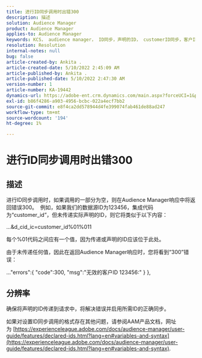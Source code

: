 ```yaml
---
title: 进行ID同步调用时出错300
description: 描述
solution: Audience Manager
product: Audience Manager
applies-to: Audience Manager
keywords: KCS， audience manager， ID同步，声明的ID， customerID同步，客户ID，在线同步
resolution: Resolution
internal-notes: null
bug: false
article-created-by: Ankita .
article-created-date: 5/10/2022 2:45:09 AM
article-published-by: Ankita .
article-published-date: 5/10/2022 2:47:30 AM
version-number: 1
article-number: KA-19442
dynamics-url: https://adobe-ent.crm.dynamics.com/main.aspx?forceUCI=1&pagetype=entityrecord&etn=knowledgearticle&id=35259630-0bd0-ec11-a7b5-0022480a8753
exl-id: b86f4286-a903-4956-bcbc-022a4ecf7bb2
source-git-commit: e8f4ca2dd578944d4fe399074fab461de88ad247
workflow-type: tm+mt
source-wordcount: '194'
ht-degree: 1%

---
```


# 进行ID同步调用时出错300

## 描述


进行ID同步调用时，如果调用的一部分为空，则在Audience Manager响应中将返回错误300。  例如，如果我们的数据源ID为123456，集成代码为“customer_id”，但未传递实际声明的ID，则它将类似于以下内容：

...&amp;d_cid_ic=customer_id%01%011

每个%01代码之间应有一个值，因为传递或声明的ID应该位于此处。

由于未传递任何值，因此在返回Audience Manager响应时，您将看到“300”错误：

...&quot;errors&quot;:{ &quot;code&quot;:300, &quot;msg&quot;:&quot;无效的客户ID 123456:&quot; } },


## 分辨率


确保将声明的ID传递到请求中，将解决错误并启用所需ID的正确同步。

如果对设置ID同步调用的格式存在其他问题，请参阅AAM产品文档，网址为 [https://experienceleague.adobe.com/docs/audience-manager/user-guide/features/declared-ids.html?lang=en#variables-and-syntax](https://experienceleague.adobe.com/docs/audience-manager/user-guide/features/declared-ids.html?lang=en#variables-and-syntax).
